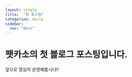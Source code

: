 ```yaml
---
layout: single
title:  "첫 포스팅"
categories: daily
sidebar:
  nav: "docs"
---
```


# 팻카소의 첫 블로그 포스팅입니다.

앞으로 열심히 운영해봅시다!!
